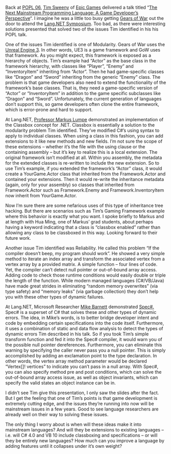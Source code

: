 Back at [POPL 06](http://www.cs.princeton.edu/~dpw/popl/06/), [Tim
Sweeny](http://en.wikipedia.org/wiki/Tim_Sweeney_(game_developer)) of
[Epic Games](http://www.epicgames.com/) delivered a talk titled “[The
Next Mainstream Programming Language: A Game Developer’s
Perspective](http://www.cs.princeton.edu/~dpw/popl/06/Tim-POPL.ppt)“. I
imagine he was a little too busy getting [Gears of
War](http://www.gearsofwar.com/) out the door to attend the [Lang.NET
Symposium](http://www.langnetsymposium.com/). Too bad, as there were
interesting solutions presented that solved two of the issues Tim
identified in his his POPL talk.

One of the issues Tim identified is one of Modularity. Gears of War uses
the [Unreal Engine
3](http://www.unrealtechnology.com/html/technology/ue30.shtml). In other
words, UE3 is a game framework and GoW uses that framework. As you might
expect, this framework is exposed as a hierarchy of objects. Tim’s
example had “Actor” as the base class in the framework hierarchy, with
classes like “Player”, “Enemy” and “InventoryItem” inheriting from
“Actor”. Then he had game-specific classes like “Dragon” and “Sword”
inheriting from the generic “Enemy” class. The problem is that game
developers also need to extend the functionality of the framework’s base
classes. That is, they need a game-specific version of “Actor” or
“InventoryItem” in addition to the game specific subclasses like
“Dragon” and “Sword”. Unfortunately, the current generation of languages
don’t support this, so game developers often clone the entire framework,
which is error-prone and hard to support.

At Lang.NET, [Professor Markus Lumpe](http://www.cs.iastate.edu/~lumpe/)
demonstrated an implementation of the Classbox concept for .NET.
Classbox is essentially a solution to the modularity problem Tim
identified. They’ve modified C\#’s using syntax to apply to individual
classes. When using a class in this fashion, you can add extensions to
it like new methods and new fields. I’m not sure the scope of these
extensions – whether it’s the file with the using clause or the
containing assembly – but it’s key to realize this is a local extension.
The original framework isn’t modified at all. Within you assembly, the
metadata for the extended classes is re-written to include the new
extension. So to use Tim’s example, if you extended the framework’s
“Actor” class, it would create a YourGame.Actor class that inherited
from the Framework.Actor and contained your extensions. Then it would
re-write the inheritance metadata (again, only for your assembly) so
classes that inherited from Framework.Actor such as Framework.Enemy and
Framework.InventoryItem now inherit from YourGame.Actor.

Now I’m sure there are some nefarious uses of this type of inheritance
tree hacking. But there are scenarios such as Tim’s Gaming Framework
example where this behavior is exactly what you want. I spoke briefly to
Markus and at length with Hua Ming, one of Markus’ grad students, about
perhaps having a keyword indicating that a class is “classbox enabled”
rather than allowing any class to be classboxed in this way. Looking
forward to their future work.

Another issue Tim identified was Reliability. He called this problem “If
the compiler doesn’t beep, my program should work”. He showed a very
simple method to iterate an index array and transform the associated
vertex from a vertex array by a provided matrix. A simple function –
four lines of code. Yet, the compiler can’t detect null pointer or
out-of-bound array access. Adding code to check those runtime conditions
would easily double or triple the length of the function. While modern
managed languages (C\#/VB/Java) have made great strides in eliminating
“random memory overwrites” (via type safety) and “memory leaks” (via
garbage collection) they don’t help you with these other types of
dynamic failures.

At Lang.NET, Microsoft Researcher [Mike
Barnett](http://research.microsoft.com/users/mbarnett/) demonstrated
[Spec\#.](http://research.microsoft.com/specsharp/) Spec\# is a superset
of C\# that solves these and other types of dynamic errors. The idea, in
Mike’s words, is to better bridge developer intent and code by embedding
certain specifications into the code itself. Furthermore, it uses a
combination of static and data flow analysis to detect the types of
dynamic errors Tim described in his talk. So if you took Tim’s simple
transform function and fed it into the Spec\# compiler, it would warn
you of the possible null pointer dereferences. Furthermore, you can
eliminate this warning by specifying the caller never pass you a null
pointer. This is simply accomplished by adding an exclamation point to
the type declaration. In other words, the vertex array method parameter
would be declared “Vertex[]! vertices” to indicate you can’t pass in a
null array. With Spec\#, you can also specify method pre and post
conditions, which can solve the out-of-bound array access issue, as well
as object invariants, which can specify the valid states an object
instance can be in.

I didn’t see Tim give this presentation, I only saw the slides after the
fact. But I get the feeling that one of Tim’s points is that game
development is extremely cutting edge, and the issues they’re running
into now will be mainstream issues in a few years. Good to see language
researchers are already well on their way to solving these issues.

The only thing I worry about is when will these ideas make it into
mainstream languages? And will they be extensions to existing languages
– i.e. will C\# 4.0 and VB 10 include classboxing and specifications –
or will they be entirely new languages? How much can you improve a
language by adding features until it collapses under it’s own weight?
